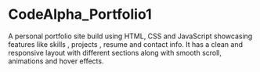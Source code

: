 # CodeAlpha_Portfolio1
A personal portfolio site build using HTML, CSS and JavaScript showcasing features like skills , projects , resume and contact info. It has a clean and responsive layout with different sections along with smooth scroll, animations and hover effects.  
